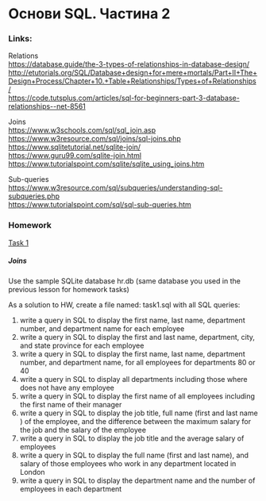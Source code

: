 # Основи SQL. Частина 2 

### Links:  

Relations  
https://database.guide/the-3-types-of-relationships-in-database-design/    
http://etutorials.org/SQL/Database+design+for+mere+mortals/Part+II+The+Design+Process/Chapter+10.+Table+Relationships/Types+of+Relationships/   
https://code.tutsplus.com/articles/sql-for-beginners-part-3-database-relationships--net-8561  

Joins  
https://www.w3schools.com/sql/sql_join.asp  
https://www.w3resource.com/sql/joins/sql-joins.php  
https://www.sqlitetutorial.net/sqlite-join/  
https://www.guru99.com/sqlite-join.html  
https://www.tutorialspoint.com/sqlite/sqlite_using_joins.htm  

Sub-queries  
https://www.w3resource.com/sql/subqueries/understanding-sql-subqueries.php  
https://www.tutorialspoint.com/sql/sql-sub-queries.htm  

### Homework

[Task 1](https://github.com/mila-orishchuk/pythoncourse/blob/master/Lesson38/task1.sql)  

##### Joins

Use the sample SQLite database hr.db (same database you used in the previous lesson for homework tasks)

As a solution to HW, create a file named: task1.sql with all SQL queries:

  1. write a query in SQL to display the first name, last name, department number, and department name for each employee
  2. write a query in SQL to display the first and last name, department, city, and state province for each employee
  3. write a query in SQL to display the first name, last name, department number, and department name, for all employees for departments 80 or 40
  4. write a query in SQL to display all departments including those where does not have any employee
  5. write a query in SQL to display the first name of all employees including the first name of their manager
  6. write a query in SQL to display the job title, full name (first and last name ) of the employee, and the difference between the maximum salary for the job and the salary of the employee
  7. write a query in SQL to display the job title and the average salary of employees
  8. write a query in SQL to display the full name (first and last name), and salary of those employees who work in any department located in London
  9. write a query in SQL to display the department name and the number of employees in each department
